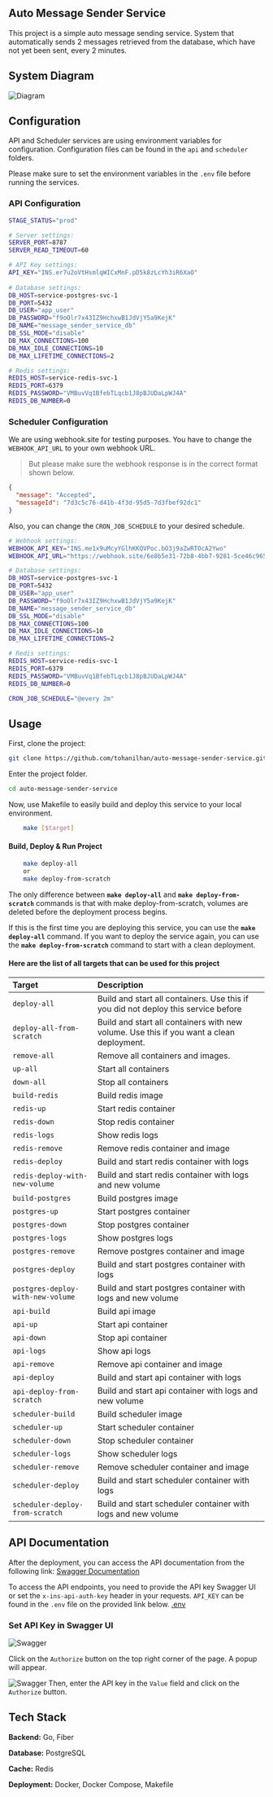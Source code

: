 ## Auto Message Sender Service

This project is a simple auto message sending service. System that automatically sends 2 messages retrieved from the database, which have not yet been sent, every 2 minutes.



## System Diagram

![Diagram](api/docs/image.png)


## Configuration

API and Scheduler services are using environment variables for configuration. Configuration files can be found in the `api` and `scheduler` folders.

Please make sure to set the environment variables in the `.env` file before running the services.

### API Configuration

```bash
STAGE_STATUS="prod"

# Server settings:
SERVER_PORT=8787
SERVER_READ_TIMEOUT=60

# API Key settings:
API_KEY="INS.er7u2oVtHsmlqWICxMnF.pD5k8zLcYh3iR6XaO"
        
# Database settings:
DB_HOST=service-postgres-svc-1
DB_PORT=5432
DB_USER="app_user"
DB_PASSWORD="f9oOlr7x43IZ9HchxwB1JdVjY5a9KejK"
DB_NAME="message_sender_service_db"
DB_SSL_MODE="disable"
DB_MAX_CONNECTIONS=100
DB_MAX_IDLE_CONNECTIONS=10
DB_MAX_LIFETIME_CONNECTIONS=2

# Redis settings:
REDIS_HOST=service-redis-svc-1
REDIS_PORT=6379
REDIS_PASSWORD="VMBuvVq1BfebTLqcb1J8pBJUDaLpWJ4A"
REDIS_DB_NUMBER=0
```
### Scheduler Configuration

We are using webhook.site for testing purposes. You have to change the `WEBHOOK_API_URL` to your own webhook URL.

> But please make sure the webhook response is in the correct format shown below.
```json
{
  "message": "Accepted",
  "messageId": "7d3c5c76-d41b-4f3d-95d5-7d3fbef92dc1"
}
```
Also, you can change the `CRON_JOB_SCHEDULE` to your desired schedule.

```bash
# Webhook settings:
WEBHOOK_API_KEY="INS.me1x9uMcyYGlhKKQVPoc.bO3j9aZwRTOcA2Ywo"
WEBHOOK_API_URL="https://webhook.site/6e8b5e31-72b8-4bb7-9281-5ce46c9657ff"

# Database settings:
DB_HOST=service-postgres-svc-1
DB_PORT=5432
DB_USER="app_user"
DB_PASSWORD="f9oOlr7x43IZ9HchxwB1JdVjY5a9KejK"
DB_NAME="message_sender_service_db"
DB_SSL_MODE="disable"
DB_MAX_CONNECTIONS=100
DB_MAX_IDLE_CONNECTIONS=10
DB_MAX_LIFETIME_CONNECTIONS=2

# Redis settings:
REDIS_HOST=service-redis-svc-1
REDIS_PORT=6379
REDIS_PASSWORD="VMBuvVq1BfebTLqcb1J8pBJUDaLpWJ4A"
REDIS_DB_NUMBER=0

CRON_JOB_SCHEDULE="@every 2m"
```

## Usage

First, clone the project:
```bash
git clone https://github.com/tohanilhan/auto-message-sender-service.git
````

Enter the project folder.
```bash
cd auto-message-sender-service
```
Now, use Makefile to easily build and deploy this service to your local environment.
```bash 
    make [$target]
```

#### Build, Deploy & Run Project

```bash 
    make deploy-all
    or
    make deploy-from-scratch
```

The only difference between **`make deploy-all`** and **`make deploy-from-scratch`** commands is that with make deploy-from-scratch, volumes are deleted before the deployment process begins.

If this is the first time you are deploying this service, you can use the **`make deploy-all`** command. If you want to deploy the service again, you can use the **`make deploy-from-scratch`** command to start with a clean deployment.

#### Here are the list of all targets that can be used for this project


| **Target**                         | **Description**                                                                          |
| :--------------------------------- | :--------------------------------------------------------------------------------------- |
| `deploy-all`                      | Build and start all containers. Use this if you did not deploy this service before       |
| `deploy-all-from-scratch`         | Build and start all containers with new volume. Use this if you want a clean deployment. |
| `remove-all`                      | Remove all containers and images.                                                        |
| `up-all`                          | Start all containers                                                                     |
| `down-all`                        | Stop all containers                                                                      |
| `build-redis`                     | Build redis image                                                                        |
| `redis-up`                        | Start redis container                                                                    |
| `redis-down`                      | Stop redis container                                                                     |
| `redis-logs`                      | Show redis logs                                                                          |
| `redis-remove`                    | Remove redis container and image                                                         |
| `redis-deploy`                    | Build and start redis container with logs                                                |
| `redis-deploy-with-new-volume`    | Build and start redis container with logs and new volume                                 |
| `build-postgres`                  | Build postgres image                                                                     |
| `postgres-up`                     | Start postgres container                                                                 |
| `postgres-down`                   | Stop postgres container                                                                  |
| `postgres-logs`                   | Show postgres logs                                                                       |
| `postgres-remove`                 | Remove postgres container and image                                                      |
| `postgres-deploy`                 | Build and start postgres container with logs                                             |
| `postgres-deploy-with-new-volume` | Build and start postgres container with logs and new volume                              |
| `api-build`                       | Build api image                                                                          |
| `api-up`                          | Start api container                                                                      |
| `api-down`                        | Stop api container                                                                       |
| `api-logs`                        | Show api logs                                                                            |
| `api-remove`                      | Remove api container and image                                                           |
| `api-deploy`                      | Build and start api container with logs                                                  |
| `api-deploy-from-scratch`         | Build and start api container with logs and new volume                                   |
| `scheduler-build`                 | Build scheduler image                                                                    |
| `scheduler-up`                    | Start scheduler container                                                                |
| `scheduler-down`                  | Stop scheduler container                                                                 |
| `scheduler-logs`                  | Show scheduler logs                                                                      |
| `scheduler-remove`                | Remove scheduler container and image                                                     |
| `scheduler-deploy`                | Build and start scheduler container with logs                                            |
| `scheduler-deploy-from-scratch`   | Build and start scheduler container with logs and new volume                             |


## API Documentation

After the deployment, you can access the API documentation from the following link:
[Swagger Documentation](http://127.0.0.1:8787/api/v1/swagger/index.html)

To access the API endpoints, you need to provide the API key Swagger UI or set the `x-ins-api-auth-key` header in your requests. `API_KEY` can be found in the `.env` file on the provided link below.
[.env](api/.env)

### Set API Key in Swagger UI

![Swagger](api/docs/swagger_set_api_key.png)

Click on the `Authorize` button on the top right corner of the page. A popup will appear. 

![Swagger](api/docs/swagger_set_api_key_popup.png)
Then, enter the API key in the `Value` field and click on the `Authorize` button.

## Tech Stack

**Backend:** Go, Fiber

**Database:** PostgreSQL

**Cache:** Redis

**Deployment:** Docker, Docker Compose, Makefile
